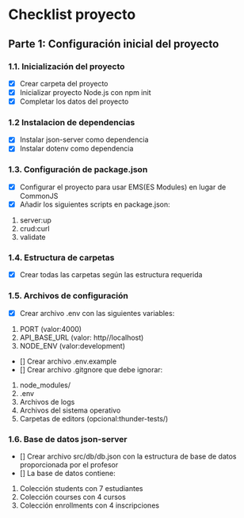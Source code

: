 # Checklist proyecto

## Parte 1: Configuración inicial del proyecto

### 1.1. Inicialización del proyecto

- [x] Crear carpeta del proyecto
- [x] Inicializar proyecto Node.js con npm init
- [x] Completar los datos del proyecto

### 1.2 Instalacion de dependencias

- [x] Instalar json-server como dependencia
- [x] Instalar dotenv como dependencia

### 1.3. Configuración de package.json

- [x] Configurar el proyecto para usar EMS(ES Modules) en lugar de CommonJS
- [x] Añadir los siguientes scripts en package.json:
1. server:up
2. crud:curl
3. validate

### 1.4. Estructura de carpetas

- [x] Crear todas las carpetas según las estructura requerida

### 1.5. Archivos de configuración

- [x] Crear archivo .env con las siguientes variables:
1. PORT (valor:4000)
2. API_BASE_URL (valor: http//localhost)
3. NODE_ENV (valor:development)

- [] Crear archivo .env.example
- [] Crear archivo .gitgnore que debe ignorar:
1. node_modules/
2. .env
3. Archivos de logs
4. Archivos del sistema operativo
5. Carpetas de editors (opcional:thunder-tests/)

### 1.6. Base de datos json-server
- [] Crear archivo src/db/db.json con la estructura de base de datos proporcionada por el profesor
- [] La base de datos contiene:
1. Colección students con 7 estudiantes
2. Colección courses con 4 cursos
3. Colección enrollments con 4 inscripciones

